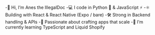 -👋 Hi, I’m Anes the IllegalDoc
-💻 I code in Python 🐍 & JavaScript ⚡
-⚛️ Building with React & React Native (Expo / bare)
-🛠️ Strong in Backend handling & APIs
-🚀 Passionate about crafting apps that scale
-🌱 I’m currently learning TypeScript and Liquid Shopify


<!---
IllegalDoc/IllegalDoc is a ✨ special ✨ repository because its `README.md` (this file) appears on your GitHub profile.
You can click the Preview link to take a look at your changes.
--->
